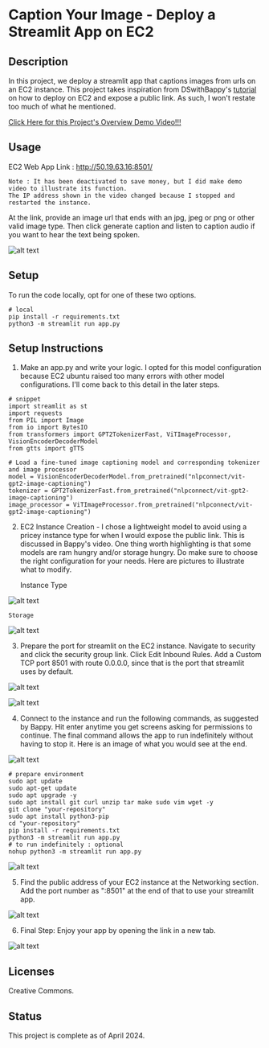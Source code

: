 # Caption Your Image - Deploy a Streamlit App on EC2

## Description
In this project, we deploy a streamlit app that captions images from urls on an EC2 instance. This project takes inspiration from DSwithBappy's [tutorial](https://www.youtube.com/watch?v=DflWqmppOAg) on how to deploy on EC2 and expose a public link. As such, I won't restate too much of what he mentioned. 

[Click Here for this Project's Overview Demo Video!!!](https://youtu.be/0wCvsfkFGwY)


## Usage

EC2 Web App Link : http://50.19.63.16:8501/

    Note : It has been deactivated to save money, but I did make demo video to illustrate its function. 
    The IP address shown in the video changed because I stopped and restarted the instance.

At the link, provide an image url that ends with an jpg, jpeg or png or other valid image type. Then click generate caption and listen to caption audio if you want to hear the text being spoken.

![alt text](images/image.png)


## Setup

To run the code locally, opt for one of these two options.

```
# local
pip install -r requirements.txt
python3 -m streamlit run app.py

```
## Setup Instructions

1. Make an app.py and write your logic. I opted for this model configuration because EC2 ubuntu raised too many errors with other model configurations. I'll come back to this detail in the later steps.
```
# snippet
import streamlit as st
import requests
from PIL import Image
from io import BytesIO
from transformers import GPT2TokenizerFast, ViTImageProcessor, VisionEncoderDecoderModel
from gtts import gTTS

# Load a fine-tuned image captioning model and corresponding tokenizer and image processor
model = VisionEncoderDecoderModel.from_pretrained("nlpconnect/vit-gpt2-image-captioning")
tokenizer = GPT2TokenizerFast.from_pretrained("nlpconnect/vit-gpt2-image-captioning")
image_processor = ViTImageProcessor.from_pretrained("nlpconnect/vit-gpt2-image-captioning")
```

2. EC2 Instance Creation - I chose a lightweight model to avoid using a pricey instance type for when I would expose the public link. This is discussed in Bappy's video. One thing worth highlighting is that some models are ram hungry and/or storage hungry. Do make sure to choose the right configuration for your needs. Here are pictures to illustrate what to modify.

    Instance Type

![alt text](images/image-1.png)

    Storage
![alt text](images/image-2.png)

3. Prepare the port for streamlit on the EC2 instance. Navigate to security and click the security group link. Click Edit Inbound Rules. Add a Custom TCP port 8501 with route 0.0.0.0, since that is the port that streamlit uses by default.

![alt text](images/image-4.png)

![alt text](images/image-5.png)

4. Connect to the instance and run the following commands, as suggested by Bappy. Hit enter anytime you get screens asking for permissions to continue. The final command allows the app to run indefinitely without having to stop it. Here is an image of what you would see at the end.

![alt text](images/image-3.png)

```
# prepare environment
sudo apt update
sudo apt-get update
sudo apt upgrade -y
sudo apt install git curl unzip tar make sudo vim wget -y
git clone "your-repository"
sudo apt install python3-pip
cd "your-repository"
pip install -r requirements.txt
python3 -m streamlit run app.py
# to run indefinitely : optional
nohup python3 -m streamlit run app.py
```
![alt text](images/image-6.png)

5. Find the public address of your EC2 instance at the Networking section. Add the port number as ":8501" at the end of that to use your streamlit app. 

![alt text](images/image-7.png)


6. Final Step: Enjoy your app by opening the link in a new tab.

![alt text](images/image.png)

## Licenses
Creative Commons.

## Status
This project is complete as of April 2024.
